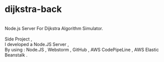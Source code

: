 # dijkstra-back
<br/>
Node.js Server For Dijkstra Algorithm Simulator. <br/>
<br/>
Side Project , <br/>
I developed a Node.JS Server , <br/>
By using : Node.JS , Webstorm , GitHub , AWS CodePipeLine , AWS Elastic Beanstalk . <br/>
